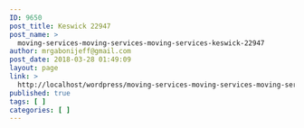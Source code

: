 ```yaml
---
ID: 9650
post_title: Keswick 22947
post_name: >
  moving-services-moving-services-moving-services-keswick-22947
author: mrgabonijeff@gmail.com
post_date: 2018-03-28 01:49:09
layout: page
link: >
  http://localhost/wordpress/moving-services-moving-services-moving-services-keswick-22947/
published: true
tags: [ ]
categories: [ ]
---
```


